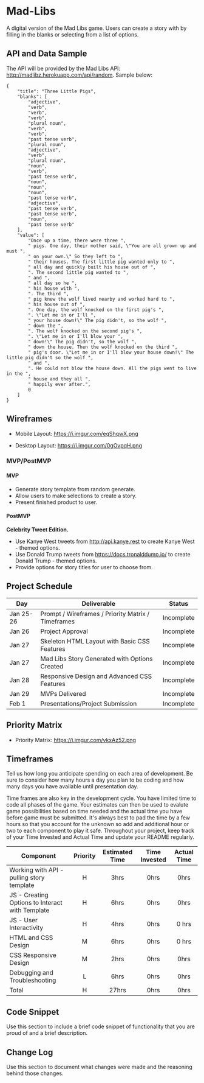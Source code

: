 # Mad-Libs
A digital version of the Mad Libs game. Users can create a story with by filling in the blanks or selecting from a list of options.

## API and Data Sample

The API will be provided by the Mad Libs API: <http://madlibz.herokuapp.com/api/random>. Sample below:
```
{
    "title": "Three Little Pigs",
    "blanks": [
        "adjective",
        "verb",
        "verb",
        "verb",
        "plural noun",
        "verb",
        "verb",
        "past tense verb",
        "plural noun",
        "adjective",
        "verb",
        "plural noun",
        "noun",
        "verb",
        "past tense verb",
        "noun",
        "noun",
        "noun",
        "past tense verb",
        "adjective",
        "past tense verb",
        "past tense verb",
        "noun",
        "past tense verb"
    ],
    "value": [
        "Once up a time, there were three ",
        " pigs. One day, their mother said, \"You are all grown up and must ",
        " on your own.\" So they left to ",
        " their houses. The first little pig wanted only to ",
        " all day and quickly built his house out of ",
        ". The second little pig wanted to ",
        " and ",
        " all day so he ",
        " his house with ",
        ". The third ",
        " pig knew the wolf lived nearby and worked hard to ",
        " his house out of ",
        ". One day, the wolf knocked on the first pig's ",
        ". \"Let me in or I'll ",
        " your house down!\" The pig didn't, so the wolf ",
        " down the ",
        ". The wolf knocked on the second pig's ",
        ". \"Let me in or I'll blow your ",
        " down!\" The pig didn't, so the wolf ",
        " down the house. Then the wolf knocked on the third ",
        " pig's door. \"Let me in or I'll blow your house down!\" The little pig didn't so the wolf ",
        " and ",
        ". He could not blow the house down. All the pigs went to live in the ",
        " house and they all ",
        " happily ever after.",
        0
    ]
}
```

## Wireframes
 - Mobile Layout: <https://i.imgur.com/eqShqwX.png>
 
 
 
 - Desktop Layout: <https://i.imgur.com/0gOvpqH.png>
 
 
 

### MVP/PostMVP

#### MVP 
 - Generate story template from random generate.
 - Allow users to make selections to create a story. 
 - Present finished product to user.

#### PostMVP  
**Celebrity Tweet Edition.**
- Use Kanye West tweets from <http://api.kanye.rest> to create Kanye West - themed options.
- Use Donald Trump tweets from <https://docs.tronalddump.io/> to create Donald Trump - themed options.
- Provide options for story titles for user to choose from.

## Project Schedule


|  Day | Deliverable | Status
|---|---| ---|
|Jan 25-26| Prompt / Wireframes / Priority Matrix / Timeframes | Incomplete
|Jan 26| Project Approval | Incomplete
|Jan 27| Skeleton HTML Layout with Basic CSS Features | Incomplete
|Jan 27| Mad Libs Story Generated with Options Created | Incomplete
|Jan 28| Responsive Design and Advanced CSS Features | Incomplete
|Jan 29| MVPs Delivered | Incomplete
|Feb 1| Presentations/Project Submission | Incomplete

## Priority Matrix

- Priority Matrix: <https://i.imgur.com/vkxAz52.png>

## Timeframes

Tell us how long you anticipate spending on each area of development. Be sure to consider how many hours a day you plan to be coding and how many days you have available until presentation day.

Time frames are also key in the development cycle.  You have limited time to code all phases of the game.  Your estimates can then be used to evalute game possibilities based on time needed and the actual time you have before game must be submitted. It's always best to pad the time by a few hours so that you account for the unknown so add and additional hour or two to each component to play it safe. Throughout your project, keep track of your Time Invested and Actual Time and update your README regularly.

| Component | Priority | Estimated Time | Time Invested | Actual Time |
| --- | :---: |  :---: | :---: | :---: |
| Working with API - pulling story template | H | 3hrs| 0hrs | 0hrs |
| JS - Creating Options to Interact with Template | H | 6hrs | 0hrs | 0hrs |
| JS - User Interactivity | H | 4hrs | 0hrs | 0 hrs|
| HTML and CSS Design | M | 6hrs | 0hrs | 0 hrs |
| CSS Responsive Design | M | 2hrs | 0hrs | 0hrs |
| Debugging and Troubleshooting | L | 6hrs | 0hrs | 0hrs |  
| Total | H | 27hrs| 0hrs | 0hrs |


## Code Snippet

Use this section to include a brief code snippet of functionality that you are proud of and a brief description.  


## Change Log
 Use this section to document what changes were made and the reasoning behind those changes.  
